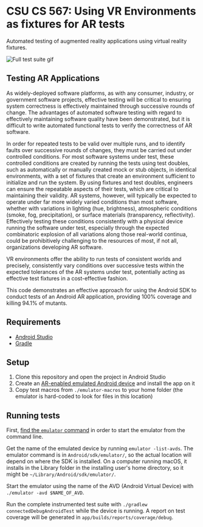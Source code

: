 # CSU CS 567: Using VR Environments as fixtures for AR tests

Automated testing of augmented reality applications using virtual
reality fixtures.

![Full test suite gif](https://cs.colostate.edu/~jzw/images/full-test-suite.gif)

## Testing AR Applications
As widely-deployed software platforms, as with any consumer, industry, or government software projects, effective testing will be critical to ensuring system correctness is effectively maintained through successive rounds of change. The advantages of automated software testing with regard to effectively maintaining software quality have been demonstrated, but it is difficult to write automated functional tests to verify the correctness of AR software.

In order for repeated tests to be valid over multiple runs, and to identify faults over successive rounds of changes, they must be carried out under controlled conditions. For most software systems under test, these controlled conditions are created by running the tests using test doubles, such as automatically or manually created mock or stub objects, in identical environments, with a set of fixtures that create an environment sufficient to initialize and run the system. By using fixtures and test doubles, engineers can ensure the repeatable aspects of their tests, which are critical to maintaining their validity. AR systems, however, will typically be expected to operate under far more widely varied conditions than most software, whether with variations in lighting (hue, brightness), atmospheric conditions (smoke, fog, precipitation), or surface materials (transparency, reflectivity). Effectively testing these conditions consistently with a physical device running the software under test, especially through the expected combinatoric explosion of all variations along those real-world continua, could be prohibitively challenging to the resources of most, if not all, organizations developing AR software.

VR environments offer the ability to run tests of consistent worlds and precisely, consistently vary conditions over successive tests within the expected tolerances of the AR systems under test, potentially acting as effective test fixtures in a cost-effective fashion.

This code demonstrates an effective approach for using the Android SDK to conduct tests of an Android AR application, providing 100% coverage and killing 94.1% of mutants.

## Requirements
* [Android Studio](https://developer.android.com/studio/install)
* [Gradle](https://gradle.org/install/)

## Setup
1. Clone this repository and open the project in Android Studio
2. Create an [AR-enabled emulated Android device](https://developers.google.com/ar/develop/java/emulator#create_a_virtual_device_with_ar_support) and install the app on it
3. Copy test macros from `./emulator-macros` to your home folder (the emulator
is hard-coded to look for files in this location)

## Running tests
First, [find the `emulator` command](https://developer.android.com/studio/run/emulator-commandline) in order to start the emulator from the command line.

Get the name of the emulated device by running `emulator -list-avds`.
The emulator command is in `Android/sdk/emulator/`, so the actual
location will depend on where the SDK is installed. On a computer
running macOS, it installs in the Library folder in the installing
user's home directory, so it might be `~/Library/Android/sdk/emulator/`.

Start the emulator using the name of the AVD (Android Virtual Device)
with `./emulator -avd $NAME_OF_AVD`.

Run the complete instrumented test suite with `./gradlew connectedDebugAndroidTest` while the device is running. A report on test coverage will be generated in `app/builds/reports/coverage/debug`.